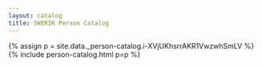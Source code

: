 ```yaml
---
layout: catalog
title: SWERIK Person Catalog
---
```

{% assign p = site.data._person-catalog.i-XVjUKhsrrAKR1VwzwhSmLV %}
{% include person-catalog.html p=p %}

